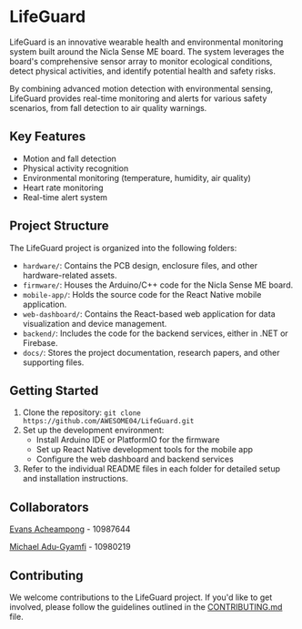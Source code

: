 # LifeGuard

LifeGuard is an innovative wearable health and environmental monitoring system built around the Nicla Sense ME board. The system leverages the board's comprehensive sensor array to monitor ecological conditions, detect physical activities, and identify potential health and safety risks.

By combining advanced motion detection with environmental sensing, LifeGuard provides real-time monitoring and alerts for various safety scenarios, from fall detection to air quality warnings.

## Key Features
- Motion and fall detection
- Physical activity recognition
- Environmental monitoring (temperature, humidity, air quality)
- Heart rate monitoring
- Real-time alert system

## Project Structure
The LifeGuard project is organized into the following folders:

- `hardware/`: Contains the PCB design, enclosure files, and other hardware-related assets.
- `firmware/`: Houses the Arduino/C++ code for the Nicla Sense ME board.
- `mobile-app/`: Holds the source code for the React Native mobile application.
- `web-dashboard/`: Contains the React-based web application for data visualization and device management.
- `backend/`: Includes the code for the backend services, either in .NET or Firebase.
- `docs/`: Stores the project documentation, research papers, and other supporting files.

## Getting Started
1. Clone the repository: `git clone https://github.com/AWESOME04/LifeGuard.git`
2. Set up the development environment:
   - Install Arduino IDE or PlatformIO for the firmware
   - Set up React Native development tools for the mobile app
   - Configure the web dashboard and backend services
3. Refer to the individual README files in each folder for detailed setup and installation instructions.

## Collaborators
  [Evans Acheampong](https://github.com/AWESOME04) - 10987644
  
  [Michael Adu-Gyamfi](https://github.com/mikkayadu) - 10980219

## Contributing
We welcome contributions to the LifeGuard project. If you'd like to get involved, please follow the guidelines outlined in the [CONTRIBUTING.md](CONTRIBUTING.md) file.
